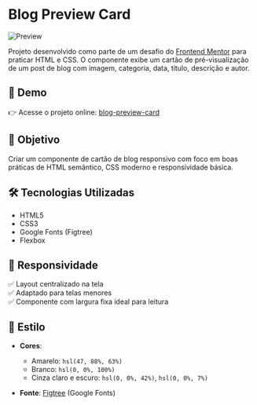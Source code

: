 # Blog Preview Card

![Preview](https://blog-preview-card-sigma-eosin.vercel.app/assets/images/illustration-article.svg)

Projeto desenvolvido como parte de um desafio do [Frontend Mentor](https://www.frontendmentor.io/) para praticar HTML e CSS. O componente exibe um cartão de pré-visualização de um post de blog com imagem, categoria, data, título, descrição e autor.

## 🚀 Demo

👉 Acesse o projeto online: [blog-preview-card](https://blog-preview-card-sigma-eosin.vercel.app)

## 📌 Objetivo

Criar um componente de cartão de blog responsivo com foco em boas práticas de HTML semântico, CSS moderno e responsividade básica.

## 🛠️ Tecnologias Utilizadas

- HTML5
- CSS3
- Google Fonts (Figtree)
- Flexbox


## 📱 Responsividade

✅ Layout centralizado na tela  
✅ Adaptado para telas menores  
✅ Componente com largura fixa ideal para leitura

## 🎨 Estilo

- **Cores**:
  - Amarelo: `hsl(47, 88%, 63%)`
  - Branco: `hsl(0, 0%, 100%)`
  - Cinza claro e escuro: `hsl(0, 0%, 42%)`, `hsl(0, 0%, 7%)`

- **Fonte**: [Figtree](https://fonts.google.com/specimen/Figtree) (Google Fonts)



